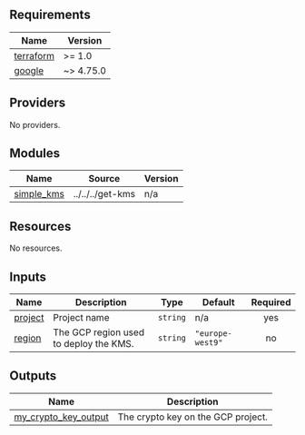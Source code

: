 <!-- BEGIN_TF_DOCS -->
## Requirements

| Name | Version |
|------|---------|
| <a name="requirement_terraform"></a> [terraform](#requirement\_terraform) | >= 1.0 |
| <a name="requirement_google"></a> [google](#requirement\_google) | ~> 4.75.0 |

## Providers

No providers.

## Modules

| Name | Source | Version |
|------|--------|---------|
| <a name="module_simple_kms"></a> [simple\_kms](#module\_simple\_kms) | ../../../get-kms | n/a |

## Resources

No resources.

## Inputs

| Name | Description | Type | Default | Required |
|------|-------------|------|---------|:--------:|
| <a name="input_project"></a> [project](#input\_project) | Project name | `string` | n/a | yes |
| <a name="input_region"></a> [region](#input\_region) | The GCP region used to deploy the KMS. | `string` | `"europe-west9"` | no |

## Outputs

| Name | Description |
|------|-------------|
| <a name="output_my_crypto_key_output"></a> [my\_crypto\_key\_output](#output\_my\_crypto\_key\_output) | The crypto key on the GCP project. |
<!-- END_TF_DOCS -->